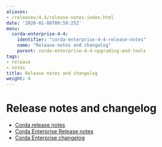 ```yaml
---
aliases:
- /releases/4.4/release-notes-index.html
date: '2020-01-08T09:59:25Z'
menu:
  corda-enterprise-4-4:
    identifier: "corda-enterprise-4-4-release-notes"
    name: "Release notes and changelog"
    parent: corda-enterprise-4-4-upgrading-and-tools
tags:
- release
- notes
title: Release notes and changelog
weight: 4
---
```



# Release notes and changelog

* [Corda release notes](release-notes.md)
* [Corda Enterprise Release notes](release-notes-enterprise.md)
* [Corda Enterprise changelog](changelog-enterprise.md)


